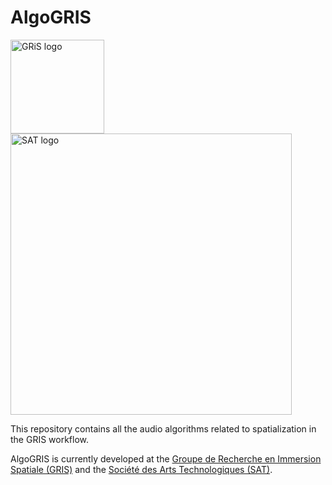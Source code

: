 AlgoGRIS
========

<p align="left">
  <img width="150" alt="GRiS logo" src="https://github.com/user-attachments/assets/fbec48ec-1f0c-41f1-9a10-4ce993747f57">
  <img width="450" alt="SAT logo" src="https://github.com/user-attachments/assets/4cd12fd2-1bab-4139-95a2-73bbfadde332">
</p>

This repository contains all the audio algorithms related
to spatialization in the GRIS workflow.

AlgoGRIS is currently developed at the
[Groupe de Recherche en Immersion Spatiale (GRIS)](https://gris.musique.umontreal.ca/)
and the [Société des Arts Technologiques (SAT)](https://sat.qc.ca/en/).
